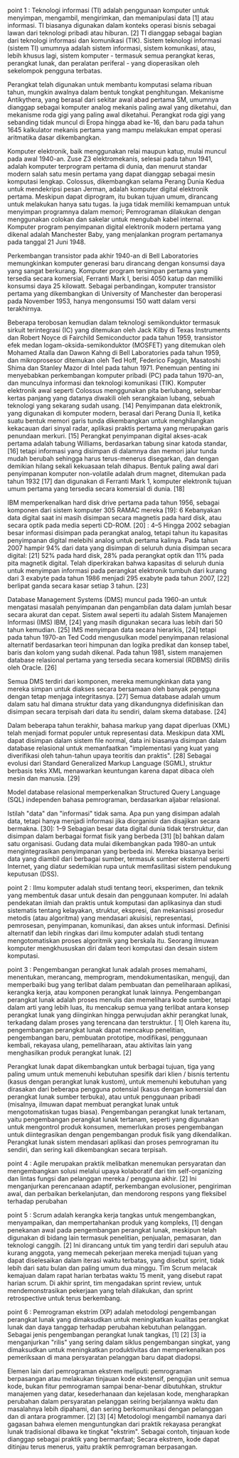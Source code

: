 point 1 : Teknologi informasi (TI) adalah penggunaan komputer untuk menyimpan, mengambil, mengirimkan, dan memanipulasi data [1] atau informasi. TI biasanya digunakan dalam konteks operasi bisnis sebagai lawan dari teknologi pribadi atau hiburan. [2] TI dianggap sebagai bagian dari teknologi informasi dan komunikasi (TIK). Sistem teknologi informasi (sistem TI) umumnya adalah sistem informasi, sistem komunikasi, atau, lebih khusus lagi, sistem komputer - termasuk semua perangkat keras, perangkat lunak, dan peralatan periferal - yang dioperasikan oleh sekelompok pengguna terbatas.

Perangkat telah digunakan untuk membantu komputasi selama ribuan tahun, mungkin awalnya dalam bentuk tongkat penghitungan. Mekanisme Antikythera, yang berasal dari sekitar awal abad pertama SM, umumnya dianggap sebagai komputer analog mekanis paling awal yang diketahui, dan mekanisme roda gigi yang paling awal diketahui. Perangkat roda gigi yang sebanding tidak muncul di Eropa hingga abad ke-16, dan baru pada tahun 1645 kalkulator mekanis pertama yang mampu melakukan empat operasi aritmatika dasar dikembangkan.

Komputer elektronik, baik menggunakan relai maupun katup, mulai muncul pada awal 1940-an. Zuse Z3 elektromekanis, selesai pada tahun 1941, adalah komputer terprogram pertama di dunia, dan menurut standar modern salah satu mesin pertama yang dapat dianggap sebagai mesin komputasi lengkap. Colossus, dikembangkan selama Perang Dunia Kedua untuk mendekripsi pesan Jerman, adalah komputer digital elektronik pertama. Meskipun dapat diprogram, itu bukan tujuan umum, dirancang untuk melakukan hanya satu tugas. Ia juga tidak memiliki kemampuan untuk menyimpan programnya dalam memori; Pemrograman dilakukan dengan menggunakan colokan dan sakelar untuk mengubah kabel internal. Komputer program penyimpanan digital elektronik modern pertama yang dikenal adalah Manchester Baby, yang menjalankan program pertamanya pada tanggal 21 Juni 1948.

Perkembangan transistor pada akhir 1940-an di Bell Laboratories memungkinkan komputer generasi baru dirancang dengan konsumsi daya yang sangat berkurang. Komputer program tersimpan pertama yang tersedia secara komersial, Ferranti Mark I, berisi 4050 katup dan memiliki konsumsi daya 25 kilowatt. Sebagai perbandingan, komputer transistor pertama yang dikembangkan di University of Manchester dan beroperasi pada November 1953, hanya mengonsumsi 150 watt dalam versi terakhirnya.

Beberapa terobosan kemudian dalam teknologi semikonduktor termasuk sirkuit terintegrasi (IC) yang ditemukan oleh Jack Kilby di Texas Instruments dan Robert Noyce di Fairchild Semiconductor pada tahun 1959, transistor efek medan logam-oksida-semikonduktor (MOSFET) yang ditemukan oleh Mohamed Atalla dan Dawon Kahng di Bell Laboratories pada tahun 1959, dan mikroprosesor ditemukan oleh Ted Hoff, Federico Faggin, Masatoshi Shima dan Stanley Mazor di Intel pada tahun 1971. Penemuan penting ini menyebabkan perkembangan komputer pribadi (PC) pada tahun 1970-an, dan munculnya informasi dan teknologi komunikasi (TIK).
Komputer elektronik awal seperti Colossus menggunakan pita berlubang, selembar kertas panjang yang datanya diwakili oleh serangkaian lubang, sebuah teknologi yang sekarang sudah usang. [14] Penyimpanan data elektronik, yang digunakan di komputer modern, berasal dari Perang Dunia II, ketika suatu bentuk memori garis tunda dikembangkan untuk menghilangkan kekacauan dari sinyal radar, aplikasi praktis pertama yang merupakan garis penundaan merkuri. [15] Perangkat penyimpanan digital akses-acak pertama adalah tabung Williams, berdasarkan tabung sinar katoda standar, [16] tetapi informasi yang disimpan di dalamnya dan memori jalur tunda mudah berubah sehingga harus terus-menerus disegarkan, dan dengan demikian hilang sekali kekuasaan telah dihapus. Bentuk paling awal dari penyimpanan komputer non-volatile adalah drum magnet, ditemukan pada tahun 1932 [17] dan digunakan di Ferranti Mark 1, komputer elektronik tujuan umum pertama yang tersedia secara komersial di dunia. [18]

IBM memperkenalkan hard disk drive pertama pada tahun 1956, sebagai komponen dari sistem komputer 305 RAMAC mereka [19]: 6 Kebanyakan data digital saat ini masih disimpan secara magnetis pada hard disk, atau secara optik pada media seperti CD-ROM. [20] : 4–5 Hingga 2002 sebagian besar informasi disimpan pada perangkat analog, tetapi tahun itu kapasitas penyimpanan digital melebihi analog untuk pertama kalinya. Pada tahun 2007 hampir 94% dari data yang disimpan di seluruh dunia disimpan secara digital: [21] 52% pada hard disk, 28% pada perangkat optik dan 11% pada pita magnetik digital. Telah diperkirakan bahwa kapasitas di seluruh dunia untuk menyimpan informasi pada perangkat elektronik tumbuh dari kurang dari 3 exabyte pada tahun 1986 menjadi 295 exabyte pada tahun 2007, [22] berlipat ganda secara kasar setiap 3 tahun. [23]

Database Management Systems (DMS) muncul pada 1960-an untuk mengatasi masalah penyimpanan dan pengambilan data dalam jumlah besar secara akurat dan cepat. Sistem awal seperti itu adalah Sistem Manajemen Informasi (IMS) IBM, [24] yang masih digunakan secara luas lebih dari 50 tahun kemudian. [25] IMS menyimpan data secara hierarkis, [24] tetapi pada tahun 1970-an Ted Codd mengusulkan model penyimpanan relasional alternatif berdasarkan teori himpunan dan logika predikat dan konsep tabel, baris dan kolom yang sudah dikenal. Pada tahun 1981, sistem manajemen database relasional pertama yang tersedia secara komersial (RDBMS) dirilis oleh Oracle. [26]

Semua DMS terdiri dari komponen, mereka memungkinkan data yang mereka simpan untuk diakses secara bersamaan oleh banyak pengguna dengan tetap menjaga integritasnya. [27] Semua database adalah umum dalam satu hal dimana struktur data yang dikandungnya didefinisikan dan disimpan secara terpisah dari data itu sendiri, dalam skema database. [24]

Dalam beberapa tahun terakhir, bahasa markup yang dapat diperluas (XML) telah menjadi format populer untuk representasi data. Meskipun data XML dapat disimpan dalam sistem file normal, data ini biasanya disimpan dalam database relasional untuk memanfaatkan "implementasi yang kuat yang diverifikasi oleh tahun-tahun upaya teoritis dan praktis". [28] Sebagai evolusi dari Standard Generalized Markup Language (SGML), struktur berbasis teks XML menawarkan keuntungan karena dapat dibaca oleh mesin dan manusia. [29]

Model database relasional memperkenalkan Structured Query Language (SQL) independen bahasa pemrograman, berdasarkan aljabar relasional.

Istilah "data" dan "informasi" tidak sama. Apa pun yang disimpan adalah data, tetapi hanya menjadi informasi jika diorganisir dan disajikan secara bermakna. [30]: 1–9 Sebagian besar data digital dunia tidak terstruktur, dan disimpan dalam berbagai format fisik yang berbeda [31] [b] bahkan dalam satu organisasi. Gudang data mulai dikembangkan pada 1980-an untuk mengintegrasikan penyimpanan yang berbeda ini. Mereka biasanya berisi data yang diambil dari berbagai sumber, termasuk sumber eksternal seperti Internet, yang diatur sedemikian rupa untuk memfasilitasi sistem pendukung keputusan (DSS).

point 2 : Ilmu komputer adalah studi tentang teori, eksperimen, dan teknik yang membentuk dasar untuk desain dan penggunaan komputer. Ini adalah pendekatan ilmiah dan praktis untuk komputasi dan aplikasinya dan studi sistematis tentang kelayakan, struktur, ekspresi, dan mekanisasi prosedur metodis (atau algoritma) yang mendasari akuisisi, representasi, pemrosesan, penyimpanan, komunikasi, dan akses untuk informasi. Definisi alternatif dan lebih ringkas dari ilmu komputer adalah studi tentang mengotomatiskan proses algoritmik yang berskala itu. Seorang ilmuwan komputer mengkhususkan diri dalam teori komputasi dan desain sistem komputasi.

point 3 : Pengembangan perangkat lunak adalah proses memahami, menentukan, merancang, memprogram, mendokumentasikan, menguji, dan memperbaiki bug yang terlibat dalam pembuatan dan pemeliharaan aplikasi, kerangka kerja, atau komponen perangkat lunak lainnya. Pengembangan perangkat lunak adalah proses menulis dan memelihara kode sumber, tetapi dalam arti yang lebih luas, itu mencakup semua yang terlibat antara konsep perangkat lunak yang diinginkan hingga perwujudan akhir perangkat lunak, terkadang dalam proses yang terencana dan terstruktur. [ 1] Oleh karena itu, pengembangan perangkat lunak dapat mencakup penelitian, pengembangan baru, pembuatan prototipe, modifikasi, penggunaan kembali, rekayasa ulang, pemeliharaan, atau aktivitas lain yang menghasilkan produk perangkat lunak. [2]

Perangkat lunak dapat dikembangkan untuk berbagai tujuan, tiga yang paling umum untuk memenuhi kebutuhan spesifik dari klien / bisnis tertentu (kasus dengan perangkat lunak kustom), untuk memenuhi kebutuhan yang dirasakan dari beberapa pengguna potensial (kasus dengan komersial dan perangkat lunak sumber terbuka), atau untuk penggunaan pribadi (misalnya, ilmuwan dapat membuat perangkat lunak untuk mengotomatiskan tugas biasa). Pengembangan perangkat lunak tertanam, yaitu pengembangan perangkat lunak tertanam, seperti yang digunakan untuk mengontrol produk konsumen, memerlukan proses pengembangan untuk diintegrasikan dengan pengembangan produk fisik yang dikendalikan. Perangkat lunak sistem mendasari aplikasi dan proses pemrograman itu sendiri, dan sering kali dikembangkan secara terpisah.

point 4 : Agile merupakan praktik melibatkan menemukan persyaratan dan mengembangkan solusi melalui upaya kolaboratif dari tim self-organizing dan lintas fungsi dan pelanggan mereka / pengguna akhir. [2] Ini menganjurkan perencanaan adaptif, perkembangan evolusioner, pengiriman awal, dan perbaikan berkelanjutan, dan mendorong respons yang fleksibel terhadap perubahan

point 5 : Scrum adalah kerangka kerja tangkas untuk mengembangkan, menyampaikan, dan mempertahankan produk yang kompleks, [1] dengan penekanan awal pada pengembangan perangkat lunak, meskipun telah digunakan di bidang lain termasuk penelitian, penjualan, pemasaran, dan teknologi canggih. [2] Ini dirancang untuk tim yang terdiri dari sepuluh atau kurang anggota, yang memecah pekerjaan mereka menjadi tujuan yang dapat diselesaikan dalam iterasi waktu terbatas, yang disebut sprint, tidak lebih dari satu bulan dan paling umum dua minggu. Tim Scrum melacak kemajuan dalam rapat harian terbatas waktu 15 menit, yang disebut rapat harian scrum. Di akhir sprint, tim mengadakan sprint review, untuk mendemonstrasikan pekerjaan yang telah dilakukan, dan sprint retrospective untuk terus berkembang.

point 6 : Pemrograman ekstrim (XP) adalah metodologi pengembangan perangkat lunak yang dimaksudkan untuk meningkatkan kualitas perangkat lunak dan daya tanggap terhadap perubahan kebutuhan pelanggan. Sebagai jenis pengembangan perangkat lunak tangkas, [1] [2] [3] ia menganjurkan "rilis" yang sering dalam siklus pengembangan singkat, yang dimaksudkan untuk meningkatkan produktivitas dan memperkenalkan pos pemeriksaan di mana persyaratan pelanggan baru dapat diadopsi.

Elemen lain dari pemrograman ekstrem meliputi: pemrograman berpasangan atau melakukan tinjauan kode ekstensif, pengujian unit semua kode, bukan fitur pemrograman sampai benar-benar dibutuhkan, struktur manajemen yang datar, kesederhanaan dan kejelasan kode, mengharapkan perubahan dalam persyaratan pelanggan seiring berjalannya waktu dan masalahnya lebih dipahami, dan sering berkomunikasi dengan pelanggan dan di antara programmer. [2] [3] [4] Metodologi mengambil namanya dari gagasan bahwa elemen menguntungkan dari praktik rekayasa perangkat lunak tradisional dibawa ke tingkat "ekstrim". Sebagai contoh, tinjauan kode dianggap sebagai praktik yang bermanfaat; Secara ekstrem, kode dapat ditinjau terus menerus, yaitu praktik pemrograman berpasangan.